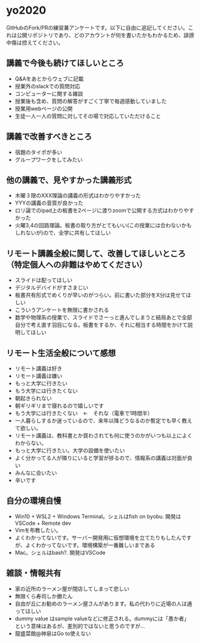 # yo2020

GitHubのFork/PRの練習兼アンケートです。以下に自由に追記してください。これは公開リポジトリであり、どのアカウントが何を書いたかもわかるため、誹謗中傷は控えてください。

## 講義で今後も続けてほしいところ
- Q&Aをあとからウェブに記載
- 授業外のslackでの質問対応
- コンピューターに関する雑談
- 授業後も含め、質問の解答がすごく丁寧で毎週感動していました
- 授業用webページの公開
- 生徒一人一人の質問に対してその場で対応していただけること

## 講義で改善すべきところ
- 宿題のタイポが多い
- グループワークをしてみたい

## 他の講義で、見やすかった講義形式
- 木曜３限のXXX理論の講義の形式はわかりやすかった
- YYYの講義の音質が良かった
- ロリ論でのipad上の板書を2ページに渡りzoomで公開する方式はわかりやすかった
- 火曜3,4の回路理論。板書の取り方がとてもいい(この授業には合わないかもしれないが)ので、全学に共有してほしい

## リモート講義全般に関して、改善してほしいところ（特定個人への非難はやめてください）
- スライドは配ってほしい
- デジタルデバイドがすさまじい
- 板書共有形式でめくりが早いのがつらい。前に書いた部分をX分は見せてほしい
- こういうアンケートを無限に書かされる
- 数学や物理系の授業で、スライドでさーっと進んでしまうと結局あとで全部自分で考え直す羽目になる。板書をするか、それに相当する時間をかけて説明してほしい

## リモート生活全般について感想
- リモート講義は好き
- リモート講義は嫌い
- もっと大学に行きたい
- もう大学には行きたくない
- 朝起きられない
- 朝ギリギリまで寝れるので嬉しいです
- もう大学には行きたくない　←　それな（電車で1時間半）
- 一人暮らしするか迷っているので、来年以降どうなるのか暫定でも早く教えて欲しい。
- リモート講義は、教科書とか買わされても何に使うのかがいつも以上によくわからない。
- もっと大学に行きたい。大学の設備を使いたい
- よく分かってる人が隣りにいると学習が捗るので、情報系の講義は対面が良い      
- みんなに会いたい
- 辛いです



## 自分の環境自慢
- Win10 + WSL2 + Windows Terminal。シェルはfish on byobu. 開発はVSCode + Remote dev
- Vimを布教したい。
- よくわかってないです。サーバー開発用に仮想環境を立てたりもしたんですが、よくわかってないです。環境構築が一番難しいまである
- Mac。シェルはbash?. 開発はVSCode

## 雑談・情報共有
- 家の近所のラーメン屋が閉店してしまって悲しい
- 無限くら寿司しか勝たん
- 自由が丘にお勧めのラーメン屋さんがあります。私の代わりに近場の人は通ってほしい
- dummy value はsample valueなどに修正される。dummyには「愚か者」という意味はあるが、差別的ではないと思うのですが...
- 龍盛菜館@神泉はGo to使えない
